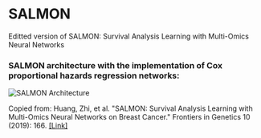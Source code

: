 # SALMON
Editted version of SALMON: Survival Analysis Learning with Multi-Omics Neural Networks

### SALMON architecture with the implementation of Cox proportional hazards regression networks:
![SALMON Architecture](figures/Figure1.png)

Copied from:
Huang, Zhi, et al. "SALMON: Survival Analysis Learning with Multi-Omics Neural Networks on Breast Cancer." Frontiers in Genetics 10 (2019): 166. [[Link]](https://www.frontiersin.org/articles/10.3389/fgene.2019.00166/abstract)
